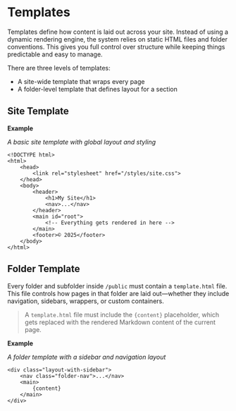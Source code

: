 # Templates

Templates define how content is laid out across your site. Instead of using a dynamic rendering engine, the system relies on static HTML files and folder conventions. This gives you full control over structure while keeping things predictable and easy to manage.

There are three levels of templates:

- A site-wide template that wraps every page
- A folder-level template that defines layout for a section

## Site Template

**Example**

_A basic site template with global layout and styling_

	<!DOCTYPE html>
	<html>
		<head>
			<link rel="stylesheet" href="/styles/site.css">
		</head>
		<body>
			<header>
				<h1>My Site</h1>
				<nav>...</nav>
			</header>
			<main id="root">
				<!-- Everything gets rendered in here -->
			</main>
			<footer>© 2025</footer>
		</body>
	</html>

## Folder Template

Every folder and subfolder inside `/public` must contain a `template.html` file. This file controls how pages in that folder are laid out—whether they include navigation, sidebars, wrappers, or custom containers. 

> A `template.html` file must include the `{content}` placeholder, which gets replaced with the rendered Markdown content of the current page. 

**Example**

_A folder template with a sidebar and navigation layout_

	<div class="layout-with-sidebar">
  		<nav class="folder-nav">...</nav>
  		<main>
			{content}
		</main>
	</div>
	 

